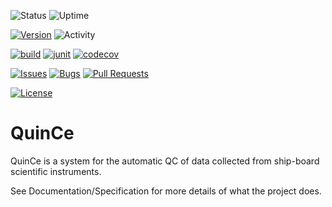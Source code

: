 ![Status](https://img.shields.io/uptimerobot/status/m778932366-17f73ee77c432e68e22f5195)
![Uptime](https://img.shields.io/uptimerobot/ratio/m778932366-17f73ee77c432e68e22f5195)

[![Version](https://img.shields.io/github/v/release/BjerknesClimateDataCentre/QuinCe)](https://quince.bcdc.no)
![Activity](https://img.shields.io/github/commit-activity/m/BjerknesClimateDataCentre/QuinCe)

[![build](https://github.com/BjerknesClimateDataCentre/QuinCe/workflows/build/badge.svg)](https://github.com/BjerknesClimateDataCentre/QuinCe/actions)
[![junit](https://github.com/BjerknesClimateDataCentre/QuinCe/workflows/junit/badge.svg)](https://github.com/BjerknesClimateDataCentre/QuinCe/actions)
[![codecov](https://codecov.io/gh/BjerknesClimateDataCentre/QuinCe/branch/master/graph/badge.svg)](https://codecov.io/gh/BjerknesClimateDataCentre/QuinCe)

[![Issues](https://img.shields.io/github/issues-raw/BjerknesClimateDataCentre/QuinCe)](https://github.com/BjerknesClimateDataCentre/QuinCe/issues)
[![Bugs](https://img.shields.io/github/issues/BjerknesClimateDataCentre/QuinCe/bug?color=red&label=known%20bugs)](https://github.com/BjerknesClimateDataCentre/QuinCe/issues?q=is%3Aissue+is%3Aopen+label%3Abug)
[![Pull Requests](https://img.shields.io/github/issues-pr/BjerknesClimateDataCentre/QuinCe)](https://github.com/BjerknesClimateDataCentre/QuinCe/pulls)

[![License](https://img.shields.io/github/license/BjerknesClimateDataCentre/QuinCe)](https://www.gnu.org/licenses/gpl-3.0)

# QuinCe
QuinCe is a system for the automatic QC of data collected from ship-board scientific instruments.

See Documentation/Specification for more details of what the project does.

